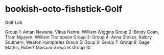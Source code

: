 # bookish-octo-fishstick-Golf
Golf Lab

Group 1: Aman Nawaria, Vikas Nehra, William Wiggins
Group 2: Brody Coan, Tram Nguyen, William Thompson
Group 3: 
Group 4: Anna Stokes, Kaibry Southern, Weston Humphries
Group 5:
Goup 6:
Group 7:
Group 8: Gage Mathis, Robert Marcum
Group 9:
Group 10:

